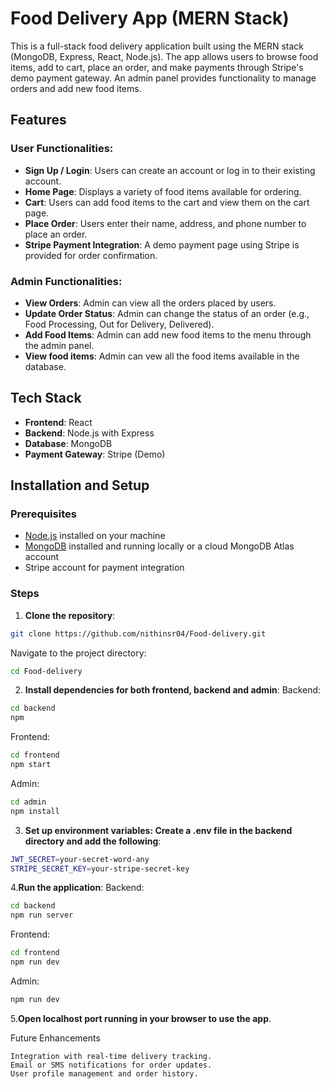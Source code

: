 # Food Delivery App (MERN Stack)

This is a full-stack food delivery application built using the MERN stack (MongoDB, Express, React, Node.js). The app allows users to browse food items, add to cart, place an order, and make payments through Stripe's demo payment gateway. An admin panel provides functionality to manage orders and add new food items.

## Features

### User Functionalities:
- **Sign Up / Login**: Users can create an account or log in to their existing account.
- **Home Page**: Displays a variety of food items available for ordering.
- **Cart**: Users can add food items to the cart and view them on the cart page.
- **Place Order**: Users enter their name, address, and phone number to place an order.
- **Stripe Payment Integration**: A demo payment page using Stripe is provided for order confirmation.
  
### Admin Functionalities:
- **View Orders**: Admin can view all the orders placed by users.
- **Update Order Status**: Admin can change the status of an order (e.g., Food Processing, Out for Delivery, Delivered).
- **Add Food Items**: Admin can add new food items to the menu through the admin panel.
- **View food items**: Admin can vew all the food items available in the database.

## Tech Stack
- **Frontend**: React
- **Backend**: Node.js with Express
- **Database**: MongoDB
- **Payment Gateway**: Stripe (Demo)
  
## Installation and Setup

### Prerequisites
- [Node.js](https://nodejs.org/) installed on your machine
- [MongoDB](https://www.mongodb.com/) installed and running locally or a cloud MongoDB Atlas account
- Stripe account for payment integration

### Steps

1. **Clone the repository**:
```bash
git clone https://github.com/nithinsr04/Food-delivery.git
```
Navigate to the project directory:
```bash
cd Food-delivery
```
2. **Install dependencies for both frontend, backend and admin**:
Backend:
```bash
cd backend
npm 
```
Frontend:
```bash 
cd frontend
npm start
```
Admin:
```bash
cd admin
npm install
```
3. **Set up environment variables: Create a .env file in the backend directory and add the following**:

```bash
JWT_SECRET=your-secret-word-any
STRIPE_SECRET_KEY=your-stripe-secret-key
```

4.**Run the application**:
Backend:
```bash
cd backend
npm run server 
```
Frontend:
```bash 
cd frontend
npm run dev
```
Admin:
```bash
npm run dev
```

5.**Open localhost port running in your browser to use the app**.


Future Enhancements

    Integration with real-time delivery tracking.
    Email or SMS notifications for order updates.
    User profile management and order history.
